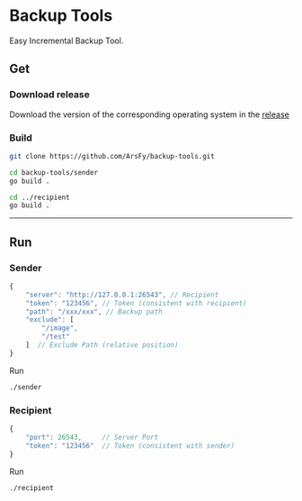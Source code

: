 # Backup Tools

Easy Incremental Backup Tool.

## Get

### Download release
Download the version of the corresponding operating system in the [release](https://github.com/ArsFy/backup-tools/releases)

### Build

```bash
git clone https://github.com/ArsFy/backup-tools.git

cd backup-tools/sender
go build .

cd ../recipient
go build .
```

-----

## Run

### Sender

```js
{
    "server": "http://127.0.0.1:26543", // Recipient 
    "token": "123456", // Token (consistent with recipient)
    "path": "/xxx/xxx", // Backup path
    "exclude": [
        "/image",
        "/test"
    ]  // Exclude Path (relative position)
}
```

Run

```bash
./sender
```

### Recipient

```js
{
    "port": 26543,     // Server Port
    "token": "123456"  // Token (consistent with sender)
}
```

Run

```bash
./recipient
```